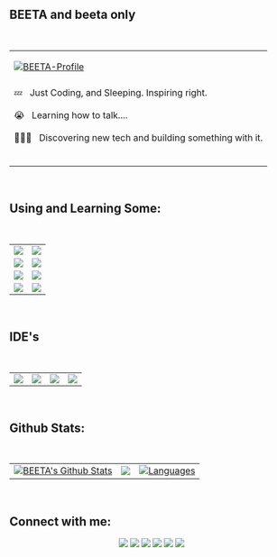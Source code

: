 

## **BEETA and beeta only**

<table>
</br>
  <tr>
    <td valign="center">
    <p>
      <a href="">
        <img src="https://img.shields.io/badge/my_portfolio-000?style=for-the-badge&logo=ko-fi&logoColor=white" alt="BEETA-Profile"/></a>
      <p>
      <h3></h3>
        💤 &nbsp; Just Coding, and Sleeping. Inspiring right.
        <br/>
        <br/>
        😭 &nbsp; Learning how to talk....
        <br/>
        <br/>
        🧑🏽‍💻 &nbsp; Discovering new tech and building something with it.
        <br/>
        <br/>
      <p/>
    </td>
  </tr>
</table>
</br>

## **Using and Learning Some:**

<table>
  </br>
  <tr>
	  <td>
	    <img src="https://img.shields.io/badge/c++-%2300599C.svg?style=for-the-badge&logo=c%2B%2B&logoColor=white"/>
	  </td>
    <td>
	    <img src="https://img.shields.io/badge/shell_script-%23121011.svg?style=for-the-badge&logo=gnu-bash&logoColor=white"/>
	  </td>
	</tr>
	<tr>
	  <td>
	    <img src="https://img.shields.io/badge/python-3670A0?style=for-the-badge&logo=python&logoColor=ffdd54"/>
	  </td>
    <td>
	    <img src="https://img.shields.io/badge/javascript-%23323330.svg?style=for-the-badge&logo=javascript&logoColor=%23F7DF1E"/>
	  </td>
  </tr>
  <tr>
    <td>
	    <img src="https://img.shields.io/badge/java-%23ED8B00.svg?style=for-the-badge&logo=java&logoColor=white"/>
    </td>
    <td>
	    <img src="https://img.shields.io/badge/html5-%23E34F26.svg?style=for-the-badge&logo=html5&logoColor=white"/>
	  </td>
  </tr>
  <tr>
    <td>
	    <img src="https://img.shields.io/badge/lua-%232C2D72.svg?style=for-the-badge&logo=lua&logoColor=white"/>
    </td>
    <td>
	    <img src="https://img.shields.io/badge/css3-%231572B6.svg?style=for-the-badge&logo=css3&logoColor=white"/>
	  </td>
  </tr>
</table>
</br>

## **IDE's**

<table>
  </br>
  <tr>
    <td>
      <img src="https://img.shields.io/badge/Emacs-%237F5AB6.svg?&style=for-the-badge&logo=gnu-emacs&logoColor=white" />
      </td>
      <td>
      <img src="https://img.shields.io/badge/NeoVim-%2357A143.svg?&style=for-the-badge&logo=neovim&logoColor=white" />
    </td>
    <td>
      <img src="https://img.shields.io/badge/VIM-%2311AB00.svg?style=for-the-badge&logo=vim&logoColor=white" />
    </td>
    <td>
      <img src="https://img.shields.io/badge/Visual%20Studio%20Code-0078d7.svg?style=for-the-badge&logo=visual-studio-code&logoColor=white" />
    </td>
  </tr>
</table>
</br>

<!-- ## Explore Projects🏽
<table>
  <tr>
    <td>
      <a href=""><img src="" /></a>
    </td>
    <td>
      <a href=""><img src="" /></a>
    </td>
  </tr>
</table>
<p align="center">
  <a href=""><img src="" /></a>
</p> -->

## **Github Stats:**
<table>
</br>
  <tr>
    <td>
      <a href="https://github.com/Cloud-Bomb"><img alt="BEETA's Github Stats" src="https://github-readme-stats.vercel.app/api?username=Cloud-Bomb&show_icons=true&count_private=true&theme=react&hide_border=true&bg_color=1d2a3a" /></a>
    </td>
    <td>
      <a href="http://www.github.com/Cloud-Bomb"><img src="https://github-readme-streak-stats.herokuapp.com/?user=Cloud-Bomb&stroke=ffffff&background=1d2a3a&ring=5BCDEC&fire=5BCDEC&currStreakNum=ffffff&currStreakLabel=5BCDEC&sideNums=ffffff&sideLabels=ffffff&dates=ffffff&hide_border=true" /></a>
    </td>
    <td>
      <a href="https://github.com/Cloud-Bomb"><img alt="Languages" src="https://github-readme-stats.vercel.app/api/top-langs/?username=Cloud-Bomb&langs_count=8&count_private=true&layout=compact&theme=react&hide_border=true&bg_color=1d2a3a"/></a>
    </td>
  </tr>
</table>
</br>

## **Connect with me:**

<p align="center">
  <a href = ""><img src="https://img.icons8.com/fluent/48/000000/linkedin.png"/></a>
  <a href = ""><img src="https://img.icons8.com/fluent/48/000000/twitter.png"/></a>
  <a href = ""><img src="https://img.icons8.com/fluent/48/000000/instagram-new.png"/></a>
  <a href = ""><img src="https://img.icons8.com/fluent/48/000000/facebook.png"/></a>
  <a href = ""><img src="https://img.icons8.com/fluent/48/000000/discord.png"/></a>
  <a href = ""><img src="https://img.icons8.com/fluent/48/000000/github.png"/>
</p>
